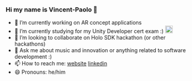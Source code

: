 ### Hi my name is Vincent-Paolo 👋

- 🔭 I’m currently working on AR concept applications 
- 🌱 I’m currently studying for my Unity Developer cert exam :) <img src="https://cdn.icon-icons.com/icons2/615/PNG/256/Unity_icon-icons.com_56592.png" alt="alt text" width="20" height="20">
- 👯 I’m looking to collaborate on Holo SDK hackathon (or other hackathons)
- 💬 Ask me about music and innovation or anything related to software development :)  
- 📫 How to reach me: [website](https://vincentpaolo.github.io) [linkedin](https://www.linkedin.com/in/vincent-paolo-corputty-a18b2986/)
- 😄 Pronouns: he/him

